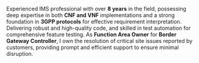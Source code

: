 Experienced IMS professional with over **8 years** in the field, possessing deep expertise in both **CNF and VNF** implementations and a strong foundation in **3GPP protocols** for effective requirement interpretation. Delivering robust and high-quality code, and skilled in test automation for comprehensive feature testing.  As **Function Area Owner** for **Border Gateway Controller**, I own the resolution of critical site issues reported by customers, providing prompt and efficient support to ensure minimal disruption.